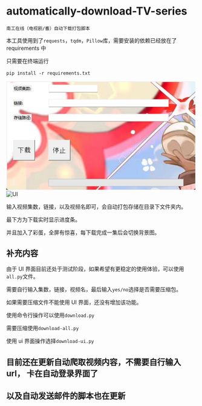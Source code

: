 # automatically-download-TV-series

`南工在线（电视剧/番）自动下载打包脚本`

本工具使用到了`requests`，`tqdm`，`Pillow`库，需要安装的依赖已经放在了 requirements 中

只需要在终端运行

```
pip install -r requirements.txt
```

<img src="image\show_big.png" alt="UI" width="500"/>

<img src="image\show_small.png" alt="UI" width="500"/>

输入视频集数，链接，以及视频名即可，会自动打包存储在目录下文件夹内。

最下方为下载实时显示进度条。

并且加入了彩蛋，全屏有惊喜，每下载完成一集后会切换背景图。

## 补充内容

由于 UI 界面目前还处于测试阶段，如果希望有更稳定的使用体验，可以使用`all.py`文件。

需要自行输入集数，链接，视频名，最后输入`yes/no`选择是否需要压缩包。

如果需要压缩文件不能使用 UI 界面，还没有增加该功能。

使用命令行操作可以使用`download.py`

需要压缩使用`download-all.py`

使用 ui 界面操作选择`download-ui.py`

## 目前还在更新自动爬取视频内容，不需要自行输入 url， 卡在自动登录界面了

## 以及自动发送邮件的脚本也在更新
